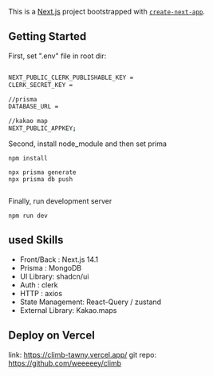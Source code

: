 This is a [Next.js](https://nextjs.org/) project bootstrapped with [`create-next-app`](https://github.com/vercel/next.js/tree/canary/packages/create-next-app).

## Getting Started

First, set ".env" file in root dir:

```bash

NEXT_PUBLIC_CLERK_PUBLISHABLE_KEY =
CLERK_SECRET_KEY =

//prisma
DATABASE_URL =

//kakao map
NEXT_PUBLIC_APPKEY;

```

Second, install node_module and then set prima

```
npm install

npx prisma generate
npx prisma db push


```

Finally, run development server

```
npm run dev
```

## used Skills

-   Front/Back : Next.js 14.1
-   Prisma : MongoDB
-   UI Library: shadcn/ui
-   Auth : clerk
-   HTTP : axios
-   State Management: React-Query / zustand
-   External Library: Kakao.maps

## Deploy on Vercel

link: https://climb-tawny.vercel.app/
git repo: https://github.com/weeeeey/climb
